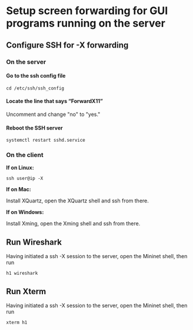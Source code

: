 # Setup screen forwarding for GUI programs running on the server

## Configure SSH for -X forwarding

### On the server

#### Go to the ssh config file
`cd /etc/ssh/ssh_config`

####  Locate the line that says “ForwardX11”
Uncomment and change "no" to "yes."

#### Reboot the SSH server
`systemctl restart sshd.service`

### On the client
**If on Linux:**

`ssh user@ip -X`

**If on Mac:**

Install XQuartz, open the XQuartz shell and ssh from there.

**If on Windows:**

Install Xming, open the Xming shell and ssh from there.

## Run Wireshark
Having initiated a ssh -X session to the server, open the Mininet shell, then run

`h1 wireshark
`

## Run Xterm

Having initiated a ssh -X session to the server, open the Mininet shell, then run

`xterm h1
`
